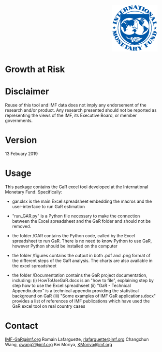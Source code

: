 <p align="right">
  <img src="EN-logo_large_blue.png" width="150" title="IMF logo">
</p>

# Growth at Risk

# Disclaimer

Reuse of this tool and IMF data does not imply any endorsement of the research and/or product. Any research presented should not be reported as representing the views of the IMF, its Executive Board, or member governments.

# Version 

13 Febuary 2019

# Usage

This package contains the GaR excel tool developed at the International Monetary Fund. Specifically:

- gar.xlsx is the main Excel spreadsheet embedding the macros and the user-interface to run GaR estimation

- "run_GAR.py" is a Python file necessary to make the connection between the Excel spreadsheet and the GaR folder and should not be removed. 

- the folder /GAR contains the Python code, called by the Excel spreadsheet to run GaR. There is no need to know Python to use GaR, however Python should be installed on the computer

- the folder /figures contains the output in both .pdf and .png format of the different steps of the GaR analysis. The charts are also available in the excel spreadsheet

- the folder /Documentation contains the GaR project documentation, including:
	(i) HowToUseGaR.docx is an "how to file", explaining step by step how to use the Excel spreadhseet
	(ii) "GaR - Technical Appendix.docx" is a technical appendix providing the statistical background on GaR
	(iii) "Some examples of IMF GaR applications.docx" provides a list of references of IMF publications which have used the GaR excel tool on real country cases

# Contact

IMF-GaR@imf.org
Romain Lafarguette, rlafarguette@imf.org
Changchun Wang, cwang2@imf.org
Kei Moriya, KMoriya@imf.org

